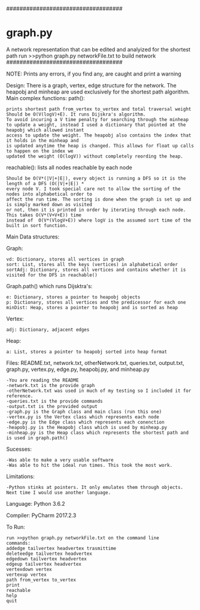 ###################################
# graph.py
A network representation that can be
edited and analyized for the shortest path
run >>python graph.py networkFile.txt
to build network
###################################

NOTE: Prints any errors, if you find any, are caught and print a warning

Design: There is a graph, vertex, edge structure for the network. The heapobj and minheap are used exclusively for the shortest path algorithm.
Main complex functions:
path():

	prints shortest path from_vertex to_vertex and total traversal weight
	Should be O(V(logV)+E). It runs Dijskra's algorithm.
	To avoid incuring a V time penalty for searching through the minheap
	to update a weight, instead I used a dictionary that pointed at the heapobj which allowed instant
	access to update the weight. The heapobj also contains the index that it holds in the minheap and
	is updated anytime the heap is changed. This allows for float up calls to happen on the index we
	updated the weight (O(logV)) without completely reording the heap.
	
reachable(): lists all nodes reachable by each node

	Should be O(V*(|V|+|E|), every object is running a DFS so it is the length of a DFS (O(|V|+|E|) * 
	every node V. I took special care not to allow the sorting of the nodes into alphabetical order to 
	affect the run time. The sorting is done when the graph is set up and is simply marked down as visited 
	or not, then it is printed in order by iterating through each node. This takes O(V*(V+V+E)) time 
	instead of  O(V*(VlogV+E)) where logV is the assumed sort time of the built in sort function.


Main Data structures:

 Graph: 
 
	vd: Dictionary, stores all vertices in graph
	sort: List, stores all the keys (vertices) in alphabetical order
	sortAdj: Dictionary, stores all vertices and contains whether it is visited for the DFS in reachable()
	
 Graph.path() which runs Dijsktra's:
 
	e: Dictionary, stores a pointer to heapobj objects
	p: Dictionary, stores all vertices and the predicessor for each one
	minDist: Heap, stores a pointer to heapobj and is sorted as heap
	
 Vertex:
 
	adj: Dictionary, adjacent edges
 
 Heap:
 
	a: List, stores a pointer to heapobj sorted into heap format

Files: README.txt, network.txt, otherNetwork.txt, queries.txt, output.txt, graph.py, vertex.py, edge.py, heapobj.py, and minheap.py

	-You are reading the README
	-network.txt is the provide graph
	-otherNetwork.txt was used in much of my testing so I included it for reference.
	-queries.txt is the provide commands
	-output.txt is the provided output
	-graph.py is the Graph class and main class (run this one)
	-vertex.py is the Vertex class which represents each node
	-edge.py is the Edge class which represents each conenction
	-heapobj.py is the Heapobj class which is used by minheap.py
	-minheap.py is the Heap class which represents the shortest path and is used in graph.path()

Sucesses:

	-Was able to make a very usable software
	-Was able to hit the ideal run times. This took the most work.

Limitations:

	-Python stinks at pointers. It only emulates them through objects. Next time I would use another language.

Language: Python 3.6.2

Compiler: PyCharm 2017.2.3 

To Run: 

	run >>python graph.py networkFile.txt on the command line
	commands:
	addedge tailvertex headvertex trasmittime
	deleteedge tailvertex headvertex
	edgedown tailvertex headvertex
	edgeup tailvertex headvertex
	vertexdown vertex
	vertexup vertex
	path from_vertex to_vertex
	print
	reachable
	help
	quit
